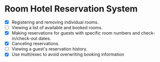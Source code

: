 # Room Hotel Reservation System

- [x] Registering and removing individual rooms.
- [ ] Viewing a list of available and booked rooms.
- [x] Making reservations for guests with specific room numbers and check-in/check-out dates.
- [x] Canceling reservations.
- [ ] Viewing a guest's reservation history.
- [x] Use multi/exec to avoid overwriting booking information
